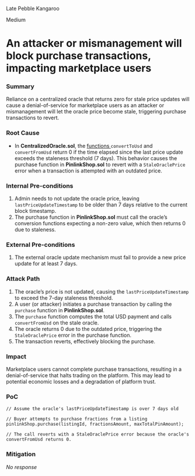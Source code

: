 Late Pebble Kangaroo

Medium

# An attacker or mismanagement will block purchase transactions, impacting marketplace users

### Summary

Reliance on a centralized oracle that returns zero for stale price updates will cause a denial-of-service for marketplace users as an attacker or mismanagement will let the oracle price become stale, triggering purchase transactions to revert.


### Root Cause

- In **CentralizedOracle.sol**, the [functions ](https://github.com/sherlock-audit/2025-03-pinlink-rwa-tokenized-depin-marketplace/blob/main/marketplace-contracts/src/oracles/CentralizedOracle.sol#L74)`convertToUsd` and `convertFromUsd` return 0 if the time elapsed since the last price update exceeds the staleness threshold (7 days). This behavior causes the purchase function in **PinlinkShop.sol** to revert with a `StaleOraclePrice` error when a transaction is attempted with an outdated price.


### Internal Pre-conditions

1. Admin needs to not update the oracle price, leaving `lastPriceUpdateTimestamp` to be older than 7 days relative to the current block timestamp.  
2. The purchase function in **PinlinkShop.sol** must call the oracle’s conversion functions expecting a non-zero value, which then returns 0 due to staleness.

### External Pre-conditions

1. The external oracle update mechanism must fail to provide a new price update for at least 7 days.

### Attack Path

1. The oracle’s price is not updated, causing the `lastPriceUpdateTimestamp` to exceed the 7-day staleness threshold.  
2. A user (or attacker) initiates a purchase transaction by calling the `purchase` function in **PinlinkShop.sol**.  
3. The `purchase` function computes the total USD payment and calls `convertFromUsd` on the stale oracle.  
4. The oracle returns 0 due to the outdated price, triggering the `StaleOraclePrice` error in the purchase function.  
5. The transaction reverts, effectively blocking the purchase.

### Impact

Marketplace users cannot complete purchase transactions, resulting in a denial-of-service that halts trading on the platform. This may lead to potential economic losses and a degradation of platform trust.


### PoC

```solidity
// Assume the oracle's lastPriceUpdateTimestamp is over 7 days old

// Buyer attempts to purchase fractions from a listing
pinlinkShop.purchase(listingId, fractionsAmount, maxTotalPinAmount);

// The call reverts with a StaleOraclePrice error because the oracle's convertFromUsd returns 0.
```

### Mitigation

_No response_